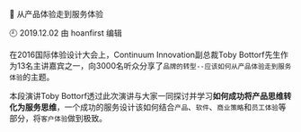 🐾 从产品体验走到服务体验

🕘 2019.12.02 由 hoanfirst 编辑

在2016国际体验设计大会上，Continuum Innovation副总裁Toby Bottorf先生作为13名主讲嘉宾之一，向3000名听众分享了`品牌的转型--应该如何从产品体验走到服务体验`的主题。

本段演讲Toby Bottorf透过此次演讲与大家一同探讨并学习**如何成功将产品思维转化为服务思维**，一个成功的服务设计该如何结合`产品`、`软件`、`商业策略`和`员工体验`等部分，将`客户体验`做到极致。
